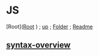 # JS

[Root]([Root](https://github.com/Some-Developer-Somewhere/Coding-Somewhere/blob/main/README.md
)
) ;
[up](../README.md) ;
[Folder](./) ;
[Readme](./README.md)

## [syntax-overview](./syntax-overview/README.md)
